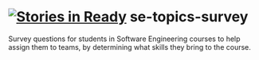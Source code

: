 [![Stories in Ready](https://badge.waffle.io/kwurst/se-topics-survey.png?label=ready&title=Ready)](https://waffle.io/kwurst/se-topics-survey)
se-topics-survey
================

Survey questions for students in Software Engineering courses to help assign them to teams, by determining what skills they bring to the course.
